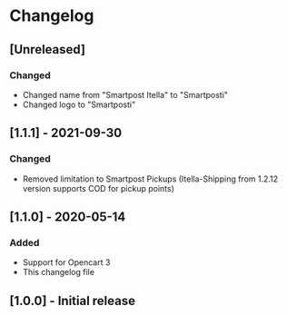 # Changelog

## [Unreleased]
### Changed
- Changed name from "Smartpost Itella" to "Smartposti"
- Changed logo to "Smartposti"

## [1.1.1] - 2021-09-30
### Changed
- Removed limitation to Smartpost Pickups (Itella-Shipping from 1.2.12 version supports COD for pickup points)

## [1.1.0] - 2020-05-14
### Added
- Support for Opencart 3
- This changelog file

## [1.0.0] - Initial release